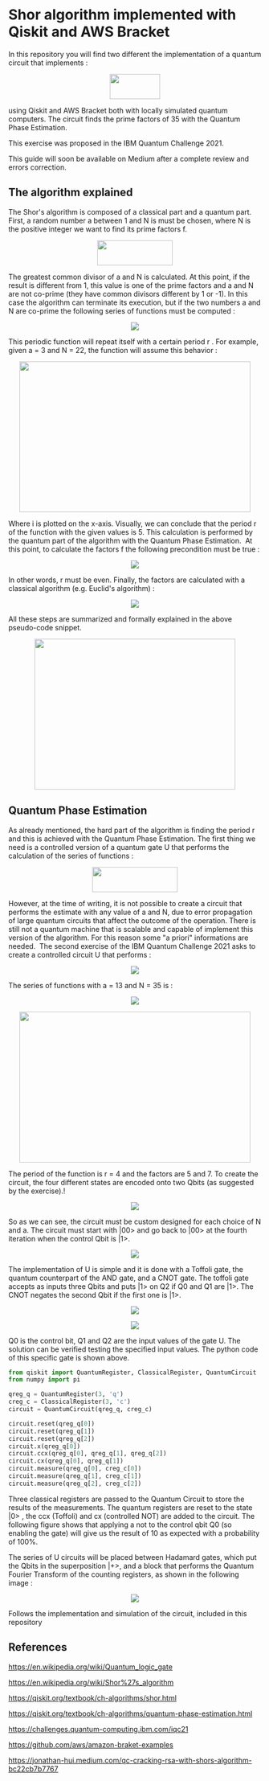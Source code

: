 # Shor algorithm implemented with Qiskit and AWS Bracket
In this repository you will find two different the implementation of a quantum circuit that implements :  

<p align="center">
  <img width="100" height="50" src="https://user-images.githubusercontent.com/33957205/121774840-97553f00-cb84-11eb-9bf3-16155f949394.png">
</p>

using Qiskit and AWS Bracket both with locally simulated quantum computers. The circuit finds the prime factors of 35 with the Quantum Phase Estimation.

This exercise was proposed in the IBM Quantum Challenge 2021.

This guide will soon be available on Medium after a complete review and errors correction.

## The algorithm explained

The Shor's algorithm is composed of a classical part and a quantum part. First, a random number a between 1 and N is must be chosen, where N is the positive integer we want to find its prime factors f.

<p align="center">
  <img  width="150" height="50" src="https://user-images.githubusercontent.com/33957205/121774890-d97e8080-cb84-11eb-8750-8e7eeb779d3c.png">
</p>

The greatest common divisor of a and N is calculated. At this point, if the result is different from 1, this value is one of the prime factors and a and N are not co-prime (they have common divisors different by 1 or -1). In this case the algorithm can terminate its execution, but if the two numbers a and N are co-prime the following series of functions must be computed :

<p align="center">
  <img  src="https://user-images.githubusercontent.com/33957205/121775109-f071a280-cb85-11eb-88a7-a43dc1b77b48.png">
</p>

This periodic function will repeat itself with a certain period r . For example, given a = 3 and N = 22, the function will assume this behavior :

<p align="center">
  <img  width="460" height="300" src="https://user-images.githubusercontent.com/33957205/121775120-fc5d6480-cb85-11eb-89cd-5ebd80263ad3.png">
</p>

Where i is plotted on the x-axis. Visually, we can conclude that the period r of the function with the given values is 5. This calculation is performed by the quantum part of the algorithm with the Quantum Phase Estimation. 
At this point, to calculate the factors f the following precondition must be true :

<p align="center">
  <img  src="https://user-images.githubusercontent.com/33957205/121775132-0da67100-cb86-11eb-945e-c6a3c46c1d08.png">
</p>

In other words, r must be even. Finally, the factors are calculated with a classical algorithm (e.g. Euclid's algorithm) :

<p align="center">
  <img  src="https://user-images.githubusercontent.com/33957205/121775146-1f881400-cb86-11eb-8e21-b9f6270dd40c.png">
</p>

All these steps are summarized and formally explained in the above pseudo-code snippet.

<p align="center">
  <img  width="400" height="300" src="https://user-images.githubusercontent.com/33957205/121775160-30d12080-cb86-11eb-8bc6-6702ab9a53ca.png">
</p>

## Quantum Phase Estimation

As already mentioned, the hard part of the algorithm is finding the period r and this is achieved with the Quantum Phase Estimation. The first thing we need is a controlled version of a quantum gate U that performs the calculation of the series of functions :

<p align="center">
  <img width="170" height="50" src="https://user-images.githubusercontent.com/33957205/121775294-059b0100-cb87-11eb-9e82-48500fb498ab.png">
</p>

However, at the time of writing, it is not possible to create a circuit that performs the estimate with any value of a and N, due to error propagation of large quantum circuits that affect the outcome of the operation. There is still not a quantum machine that is scalable and capable of implement this version of the algorithm. For this reason some "a priori" informations are needed. 
The second exercise of the IBM Quantum Challenge 2021 asks to create a controlled circuit U that performs :

<p align="center">
  <img  src="https://user-images.githubusercontent.com/33957205/121775326-2b280a80-cb87-11eb-8848-e0ef87dd9b9a.png">
</p>

The series of functions with a = 13 and N = 35 is :

<p align="center">
  <img  src="https://user-images.githubusercontent.com/33957205/121775396-a2f63500-cb87-11eb-82eb-3f28a2076319.png">
</p>

<p align="center">
  <img  width="460" height="300" src="https://user-images.githubusercontent.com/33957205/121775403-b43f4180-cb87-11eb-9d4f-baad097662a7.png">
</p>

The period of the function is r = 4 and the factors are 5 and 7. To create the circuit, the four different states are encoded onto two Qbits (as suggested by the exercise).!

<p align="center">
  <img  src="https://user-images.githubusercontent.com/33957205/121775411-c7eaa800-cb87-11eb-8147-b688b7e8223d.png">
</p>

So as we can see, the circuit must be custom designed for each choice of N and a. The circuit must start with |00> and go back to |00> at the fourth iteration when the control Qbit is |1>.

<p align="center">
  <img  src="https://user-images.githubusercontent.com/33957205/121775716-94108200-cb89-11eb-80c3-b1bcdb627946.png">
</p>

The implementation of U is simple and it is done with a Toffoli gate, the quantum counterpart of the AND gate, and a CNOT gate. The toffoli gate accepts as inputs three Qbits and puts |1> on Q2 if Q0 and Q1 are |1>. The CNOT negates the second Qbit if the first one is |1>.

<p align="center">
  <img  src="https://user-images.githubusercontent.com/33957205/121775732-ac809c80-cb89-11eb-8b8a-c5f413d34b56.png">
</p>

<p align="center">
  <img  src="https://user-images.githubusercontent.com/33957205/121775723-a4286180-cb89-11eb-8a7c-32c417cf2679.png">
</p>

Q0 is the control bit, Q1 and Q2 are the input values of the gate U. The solution can be verified testing the specified input values. The python code of this specific gate is shown above.

```python
from qiskit import QuantumRegister, ClassicalRegister, QuantumCircuit
from numpy import pi

qreg_q = QuantumRegister(3, 'q')
creg_c = ClassicalRegister(3, 'c')
circuit = QuantumCircuit(qreg_q, creg_c)

circuit.reset(qreg_q[0])
circuit.reset(qreg_q[1])
circuit.reset(qreg_q[2])
circuit.x(qreg_q[0])
circuit.ccx(qreg_q[0], qreg_q[1], qreg_q[2])
circuit.cx(qreg_q[0], qreg_q[1])
circuit.measure(qreg_q[0], creg_c[0])
circuit.measure(qreg_q[1], creg_c[1])
circuit.measure(qreg_q[2], creg_c[2])
```
Three classical registers are passed to the Quantum Circuit to store the results of the measurements. The quantum registers are reset to the state |0> , the ccx (Toffoli) and cx (controlled NOT) are added to the circuit. The following figure shows that applying a not to the control qbit Q0 (so enabling the gate) will give us the result of 10 as expected with a probability of 100%.

The series of U circuits will be placed between Hadamard gates, which put the Qbits in the superposition |+>, and a block that performs the Quantum Fourier Transform of the counting registers, as shown in the following image :

<p align="center">
  <img  src="https://user-images.githubusercontent.com/33957205/121775794-fbc6cd00-cb89-11eb-96df-572846d18389.png">
</p>

Follows the implementation and simulation of the circuit, included in this repository


## References

https://en.wikipedia.org/wiki/Quantum_logic_gate

https://en.wikipedia.org/wiki/Shor%27s_algorithm

https://qiskit.org/textbook/ch-algorithms/shor.html

https://qiskit.org/textbook/ch-algorithms/quantum-phase-estimation.html

https://challenges.quantum-computing.ibm.com/iqc21

https://github.com/aws/amazon-braket-examples

https://jonathan-hui.medium.com/qc-cracking-rsa-with-shors-algorithm-bc22cb7b7767


